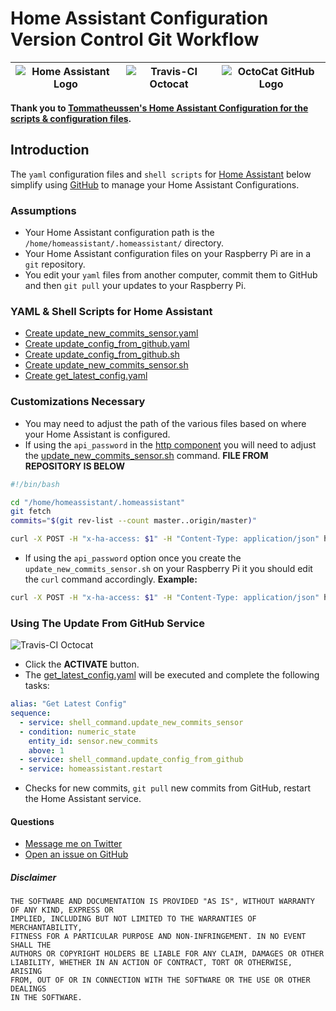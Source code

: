 # Home Assistant Configuration Version Control Git Workflow

| ![Home Assistant Logo](https://github.com/brianjking/hass-config/blob/master/images/hass.png "Home Assistant Logo") | ![Travis-CI Octocat](http://blog.biicode.com/wp-content/uploads/sites/2/2014/11/logotravis.png "Travis-CI Octocat") | ![OctoCat GitHub Logo](https://github.com/brianjking/hass-config/blob/master/images/github-octocat.png "Octocat GitHub Logo") |
|---------------------------------------------------------------------------------------------------------------------|---------------------------------------------------------------------------------------------------------------------|-----------------------------------------------------------------------------------------------------------------------|

**Thank you to [Tommatheussen's Home Assistant Configuration for the scripts & configuration files](https://github.com/Tommatheussen/Home-Assistant-Configuration).**

## Introduction

The `yaml` configuration files and `shell scripts` for [Home Assistant](https://home-assistant.io) below simplify using [GitHub](https://github.com) to manage your Home Assistant Configurations.

### Assumptions
* Your Home Assistant configuration path is the `/home/homeassistant/.homeassistant/` directory.
* Your Home Assistant configuration files on your Raspberry Pi are in a `git` repository.
* You edit your `yaml` files from another computer, commit them to GitHub and then `git pull` your updates to your Raspberry Pi. 

### YAML & Shell Scripts for Home Assistant

* [Create update_new_commits_sensor.yaml](https://github.com/brianjking/hass-config/blob/master/shell_command/update_new_commits_sensor.yaml)
* [Create update_config_from_github.yaml](https://github.com/brianjking/hass-config/blob/master/shell_command/update_config_from_github.yaml)
* [Create update_config_from_github.sh](https://github.com/brianjking/hass-config/blob/master/bin/update_config_from_github.sh)
* [Create update_new_commits_sensor.sh](https://github.com/brianjking/hass-config/blob/master/bin/update_new_commits_sensor.sh)
* [Create get_latest_config.yaml](https://github.com/brianjking/hass-config/blob/master/script/get_latest_config.yaml)

### Customizations Necessary 

* You may need to adjust the path of the various files based on where your Home Assistant is configured.
* If using the `api_password` in the [http component](https://home-assistant.io/components/http/) you will need to adjust the [update_new_commits_sensor.sh](https://github.com/brianjking/hass-config/blob/master/bin/update_new_commits_sensor.sh) command. **FILE FROM REPOSITORY IS BELOW** 
```bash
#!/bin/bash

cd "/home/homeassistant/.homeassistant"
git fetch
commits="$(git rev-list --count master..origin/master)"

curl -X POST -H "x-ha-access: $1" -H "Content-Type: application/json" http://127.0.0.1:8123/api/states/sensor.new_commits -d "{\"state\": \"$commits\"}"
```

* If using the `api_password` option once you create the `update_new_commits_sensor.sh` on your Raspberry Pi it you should edit the `curl` command accordingly. **Example:**

```bash
curl -X POST -H "x-ha-access: $1" -H "Content-Type: application/json" https://my.domain.com/api/states/sensor.new_commits?api_password=MyPassword -d "{\"state\": \"$commits\"}"
```

### Using The Update From GitHub Service

![Travis-CI Octocat](https://github.com/brianjking/hass-config/blob/master/images/get-from-github.png "Travis-CI Octocat")

* Click the **ACTIVATE** button.
* The [get_latest_config.yaml](https://github.com/brianjking/hass-config/blob/master/script/get_latest_config.yaml) will be executed and complete the following tasks:
```yaml
alias: "Get Latest Config"
sequence:
  - service: shell_command.update_new_commits_sensor
  - condition: numeric_state
    entity_id: sensor.new_commits
    above: 1
  - service: shell_command.update_config_from_github
  - service: homeassistant.restart
 ```
* Checks for new commits, `git pull` new commits from GitHub, restart the Home Assistant service.

#### Questions
* [Message me on Twitter](https://twitter.com/brianjking)
* [Open an issue on GitHub](https://github.com/brianjking/hass-config/issues)

##### Disclaimer
```
THE SOFTWARE AND DOCUMENTATION IS PROVIDED "AS IS", WITHOUT WARRANTY OF ANY KIND, EXPRESS OR
IMPLIED, INCLUDING BUT NOT LIMITED TO THE WARRANTIES OF MERCHANTABILITY,
FITNESS FOR A PARTICULAR PURPOSE AND NON-INFRINGEMENT. IN NO EVENT SHALL THE
AUTHORS OR COPYRIGHT HOLDERS BE LIABLE FOR ANY CLAIM, DAMAGES OR OTHER
LIABILITY, WHETHER IN AN ACTION OF CONTRACT, TORT OR OTHERWISE, ARISING
FROM, OUT OF OR IN CONNECTION WITH THE SOFTWARE OR THE USE OR OTHER DEALINGS
IN THE SOFTWARE. 
```
